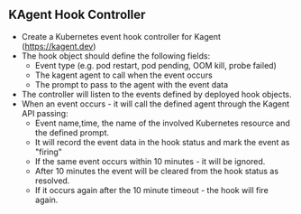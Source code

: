 ## KAgent Hook Controller

- Create a Kubernetes event hook controller for Kagent (https://kagent.dev)
- The hook object should define the following fields:
  - Event type (e.g. pod restart, pod pending, OOM kill, probe failed)
  - The kagent agent to call when the event occurs
  - The prompt to pass to the agent with the event data
- The controller will listen to the events defined by deployed hook objects.
- When an event occurs - it will call the defined agent through the Kagent API passing:
  - Event name,time, the name of the involved Kubernetes resource and the defined prompt.
  - It will record the event data in the hook status and mark the event as "firing"
  - If the same event occurs within 10 minutes - it will be ignored.
  - After 10 minutes the event will be cleared from the hook status as resolved.
  - If it occurs again after the 10 minute timeout - the hook will fire again.
